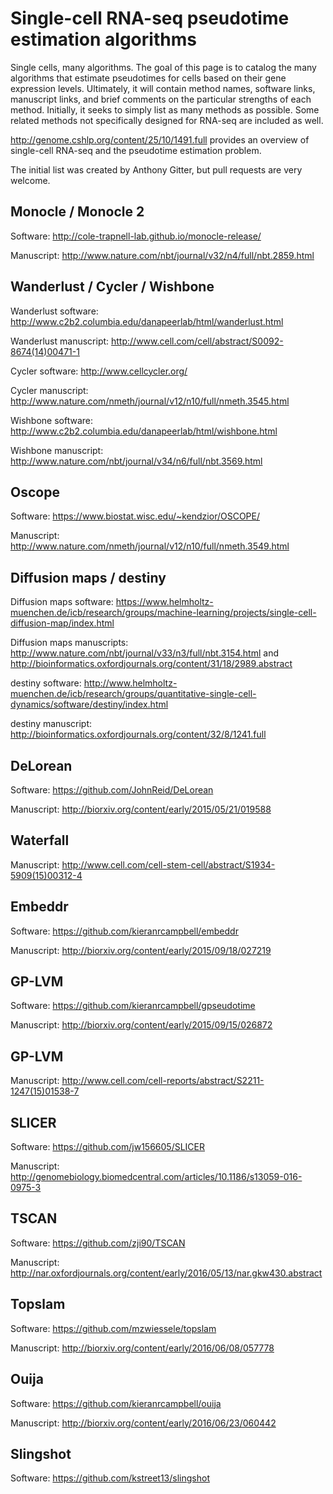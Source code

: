 # Single-cell RNA-seq pseudotime estimation algorithms

Single cells, many algorithms.  The goal of this page is to catalog the many
algorithms that estimate pseudotimes for cells based on their gene expression
levels.  Ultimately, it will contain method names, software links, manuscript
links, and brief comments on the particular strengths of each method.
Initially, it seeks to simply list as many methods as possible.  Some related
methods not specifically designed for RNA-seq are included as well.

http://genome.cshlp.org/content/25/10/1491.full provides an overview of
single-cell RNA-seq and the pseudotime estimation problem.

The initial list was created by Anthony Gitter, but pull requests are very welcome.

## Monocle / Monocle 2
Software: http://cole-trapnell-lab.github.io/monocle-release/

Manuscript: http://www.nature.com/nbt/journal/v32/n4/full/nbt.2859.html

## Wanderlust / Cycler / Wishbone
Wanderlust software: http://www.c2b2.columbia.edu/danapeerlab/html/wanderlust.html

Wanderlust manuscript: http://www.cell.com/cell/abstract/S0092-8674(14)00471-1

Cycler software: http://www.cellcycler.org/

Cycler manuscript: http://www.nature.com/nmeth/journal/v12/n10/full/nmeth.3545.html

Wishbone software: http://www.c2b2.columbia.edu/danapeerlab/html/wishbone.html

Wishbone manuscript: http://www.nature.com/nbt/journal/v34/n6/full/nbt.3569.html

## Oscope
Software: https://www.biostat.wisc.edu/~kendzior/OSCOPE/

Manuscript: http://www.nature.com/nmeth/journal/v12/n10/full/nmeth.3549.html

## Diffusion maps / destiny
Diffusion maps software: https://www.helmholtz-muenchen.de/icb/research/groups/machine-learning/projects/single-cell-diffusion-map/index.html

Diffusion maps manuscripts: http://www.nature.com/nbt/journal/v33/n3/full/nbt.3154.html and http://bioinformatics.oxfordjournals.org/content/31/18/2989.abstract

destiny software: http://www.helmholtz-muenchen.de/icb/research/groups/quantitative-single-cell-dynamics/software/destiny/index.html

destiny manuscript: http://bioinformatics.oxfordjournals.org/content/32/8/1241.full

## DeLorean
Software: https://github.com/JohnReid/DeLorean

Manuscript: http://biorxiv.org/content/early/2015/05/21/019588

## Waterfall
Manuscript: http://www.cell.com/cell-stem-cell/abstract/S1934-5909(15)00312-4

## Embeddr
Software: https://github.com/kieranrcampbell/embeddr

Manuscript: http://biorxiv.org/content/early/2015/09/18/027219

## GP-LVM
Software: https://github.com/kieranrcampbell/gpseudotime

Manuscript: http://biorxiv.org/content/early/2015/09/15/026872

## GP-LVM
Manuscript: http://www.cell.com/cell-reports/abstract/S2211-1247(15)01538-7

## SLICER
Software: https://github.com/jw156605/SLICER

Manuscript: http://genomebiology.biomedcentral.com/articles/10.1186/s13059-016-0975-3

## TSCAN
Software: https://github.com/zji90/TSCAN

Manuscript: http://nar.oxfordjournals.org/content/early/2016/05/13/nar.gkw430.abstract

## Topslam
Software: https://github.com/mzwiessele/topslam

Manuscript: http://biorxiv.org/content/early/2016/06/08/057778

## Ouija
Software: https://github.com/kieranrcampbell/ouija

Manuscript: http://biorxiv.org/content/early/2016/06/23/060442

## Slingshot
Software: https://github.com/kstreet13/slingshot
